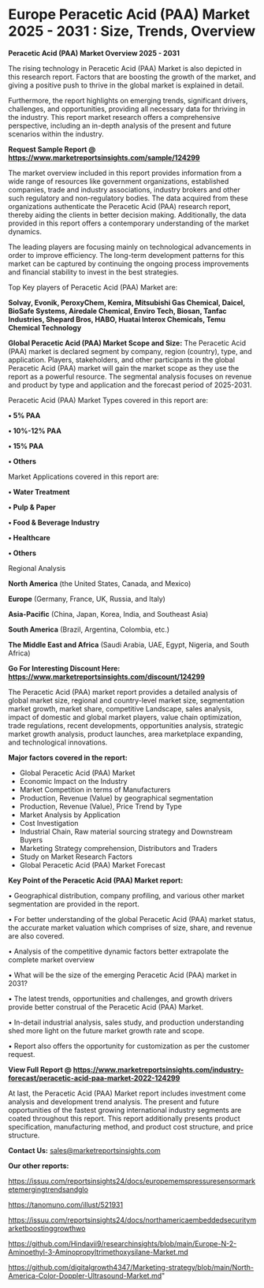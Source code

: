 # Europe Peracetic Acid (PAA) Market 2025 - 2031 : Size, Trends, Overview

<Strong> Peracetic Acid (PAA) Market Overview 2025 - 2031</strong>

The rising technology in Peracetic Acid (PAA) Market is also depicted in this research report. Factors that are boosting the growth of the market, and giving a positive push to thrive in the global market is explained in detail.

Furthermore, the report highlights on emerging trends, significant drivers, challenges, and opportunities, providing all necessary data for thriving in the industry. This report market research offers a comprehensive perspective, including an in-depth analysis of the present and future scenarios within the industry.

<strong>Request Sample Report @ <a href=https://www.marketreportsinsights.com/sample/124299>https://www.marketreportsinsights.com/sample/124299</a></strong>

The market overview included in this report provides information from a wide range of resources like government organizations, established companies, trade and industry associations, industry brokers and other such regulatory and non-regulatory bodies. The data acquired from these organizations authenticate the Peracetic Acid (PAA) research report, thereby aiding the clients in better decision making. Additionally, the data provided in this report offers a contemporary understanding of the market dynamics.

The leading players are focusing mainly on technological advancements in order to improve efficiency. The long-term development patterns for this market can be captured by continuing the ongoing process improvements and financial stability to invest in the best strategies.

Top Key players of Peracetic Acid (PAA) Market are:

<strong>Solvay, Evonik, PeroxyChem, Kemira, Mitsubishi Gas Chemical, Daicel, BioSafe Systems, Airedale Chemical, Enviro Tech, Biosan, Tanfac Industries, Shepard Bros, HABO, Huatai Interox Chemicals, Temu Chemical Technology</strong>

<strong><b>Global Peracetic Acid (PAA) Market Scope and Size:</b></strong>
The Peracetic Acid (PAA) market is declared segment by company, region (country), type, and application. Players, stakeholders, and other participants in the global Peracetic Acid (PAA) market will gain the market scope as they use the report as a powerful resource. The segmental analysis focuses on revenue and product by type and application and the forecast period of 2025-2031.

Peracetic Acid (PAA) Market Types covered in this report are:

<strong>• 5% PAA

• 10%-12% PAA

• 15% PAA

• Others</strong>

Market Applications covered in this report are:

<strong>• Water Treatment

• Pulp & Paper

• Food & Beverage Industry

• Healthcare

• Others</strong> 

Regional Analysis

<strong>North America</strong> (the United States, Canada, and Mexico)

<strong>Europe</strong> (Germany, France, UK, Russia, and Italy)

<strong>Asia-Pacific</strong> (China, Japan, Korea, India, and Southeast Asia)

<strong>South America</strong> (Brazil, Argentina, Colombia, etc.)

<strong>The Middle East and Africa</strong> (Saudi Arabia, UAE, Egypt, Nigeria, and South Africa)

<strong>Go For Interesting Discount Here: <a href=https://www.marketreportsinsights.com/discount/124299>https://www.marketreportsinsights.com/discount/124299</a></strong>

The Peracetic Acid (PAA) market report provides a detailed analysis of global market size, regional and country-level market size, segmentation market growth, market share, competitive Landscape, sales analysis, impact of domestic and global market players, value chain optimization, trade regulations, recent developments, opportunities analysis, strategic market growth analysis, product launches, area marketplace expanding, and technological innovations.

<strong><b>Major factors covered in the report:</b></strong>
<ul>
  <li>Global Peracetic Acid (PAA) Market </li>
  <li>Economic Impact on the Industry</li>
  <li>Market Competition in terms of Manufacturers</li>
  <li>Production, Revenue (Value) by geographical segmentation</li>
  <li>Production, Revenue (Value), Price Trend by Type</li>
  <li>Market Analysis by Application</li>
  <li>Cost Investigation</li>
  <li>Industrial Chain, Raw material sourcing strategy and Downstream Buyers</li>
  <li>Marketing Strategy comprehension, Distributors and Traders</li>
  <li>Study on Market Research Factors</li>
  <li>Global Peracetic Acid (PAA) Market Forecast</li>
</ul>

<strong><b>Key Point of the Peracetic Acid (PAA) Market report:</b></strong>

• Geographical distribution, company profiling, and various other market segmentation are provided in the report.

• For better understanding of the global Peracetic Acid (PAA) market status, the accurate market valuation which comprises of size, share, and revenue are also covered.

• Analysis of the competitive dynamic factors better extrapolate the complete market overview

• What will be the size of the emerging Peracetic Acid (PAA) market in 2031?

• The latest trends, opportunities and challenges, and growth drivers provide better construal of the Peracetic Acid (PAA) Market.

• In-detail industrial analysis, sales study, and production understanding shed more light on the future market growth rate and scope.

• Report also offers the opportunity for customization as per the customer request.

<strong><b>View Full Report @ <a href=https://www.marketreportsinsights.com/industry-forecast/peracetic-acid-paa-market-2022-124299>https://www.marketreportsinsights.com/industry-forecast/peracetic-acid-paa-market-2022-124299</a></b></strong>


At last, the Peracetic Acid (PAA) Market report includes investment come analysis and development trend analysis. The present and future opportunities of the fastest growing international industry segments are coated throughout this report. This report additionally presents product specification, manufacturing method, and product cost structure, and price structure.

<strong>Contact Us:</strong>
sales@marketreportsinsights.com

<strong>Our other reports:</strong>

<a href=https://issuu.com/reportsinsights24/docs/europememspressuresensormarketemergingtrendsandglo>https://issuu.com/reportsinsights24/docs/europememspressuresensormarketemergingtrendsandglo</a>

<a href=https://tanomuno.com/illust/521931>https://tanomuno.com/illust/521931</a>

<a href=https://issuu.com/reportsinsights24/docs/northamericaembeddedsecuritymarketboostinggrowthwo>https://issuu.com/reportsinsights24/docs/northamericaembeddedsecuritymarketboostinggrowthwo</a>

<a href=https://github.com/Hindavii9/researchinsights/blob/main/Europe-N-2-Aminoethyl-3-Aminopropyltrimethoxysilane-Market.md>https://github.com/Hindavii9/researchinsights/blob/main/Europe-N-2-Aminoethyl-3-Aminopropyltrimethoxysilane-Market.md</a>

<a href=https://github.com/digitalgrowth4347/Marketing-strategy/blob/main/North-America-Color-Doppler-Ultrasound-Market.md>https://github.com/digitalgrowth4347/Marketing-strategy/blob/main/North-America-Color-Doppler-Ultrasound-Market.md</a>"
